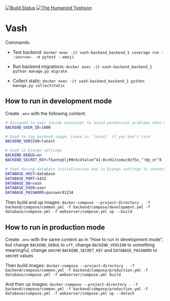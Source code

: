 [![Build Status](https://circleci.com/gh/vsevolod-skripnik/vash-backend.svg?style=flat-shield)](https://circleci.com/gh/vsevolod-skripnik/vash-backend)
[![The Humanoid Typhoon](https://img.shields.io/badge/wanted-%24%2460%2C000%2C000%2C000-red)](https://trigun.fandom.com/wiki/Vash_the_Stampede)

# Vash

Commands:

- Test backend: `docker exec -it vash-backend_backend_1 coverage run --source=. -m pytest --emoji`

- Run backend migrations: `docker exec -it vash-backend_backend_1 python manage.py migrate`

- Collect static: `docker exec -it vash-backend_backend_1 python manage.py collectstatic`


## How to run in development mode

Create `.env` with the following content:

```sh
# Assigned to user inside container to avoid permission problems when mounting volumes. You can get your id by running `id -u`
BACKEND_USER_ID=1000

# Used to tag backend image. Leave as `latest` if you don’t care
BACKEND_VERSION=latest

# Used in Django settings
BACKEND_DEBUG=on
BACKEND_SECRET_KEY=f$anhq$lj#8n5cd(wlxe^41-0cx9i)zxmuc9zf5o_^!@y_e!^8

# Used during database initialization and in Django settings to connect to the database
DATABASE_HOST=database
DATABASE_PORT=5432
DATABASE_DB=vash
DATABASE_USER=user
DATABASE_PASSWORD=password1234
```

Then build and up images: `docker-compose --project-directory . -f backend/compose/common.yml -f backend/compose/development.yml -f database/compose.yml -f webserver/compose.yml up --build`


## How to run in production mode

Create `.env` with the same content as in “How to run in development mode”, but change `BACKEND_DEBUG` to `off`, change `BACKEND_VERSION` to something meaningful, change secret `BACKEND_SECRET_KEY` and `DATABASE_PASSWORD` to secret values

Then build images: `docker-compose --project-directory . -f backend/compose/common.yml -f backend/compose/production.yml -f database/compose.yml -f webserver/compose.yml build`

And then up images: `docker-compose --project-directory . -f backend/compose/common.yml -f backend/compose/production.yml -f database/compose.yml -f webserver/compose.yml up --detach`
